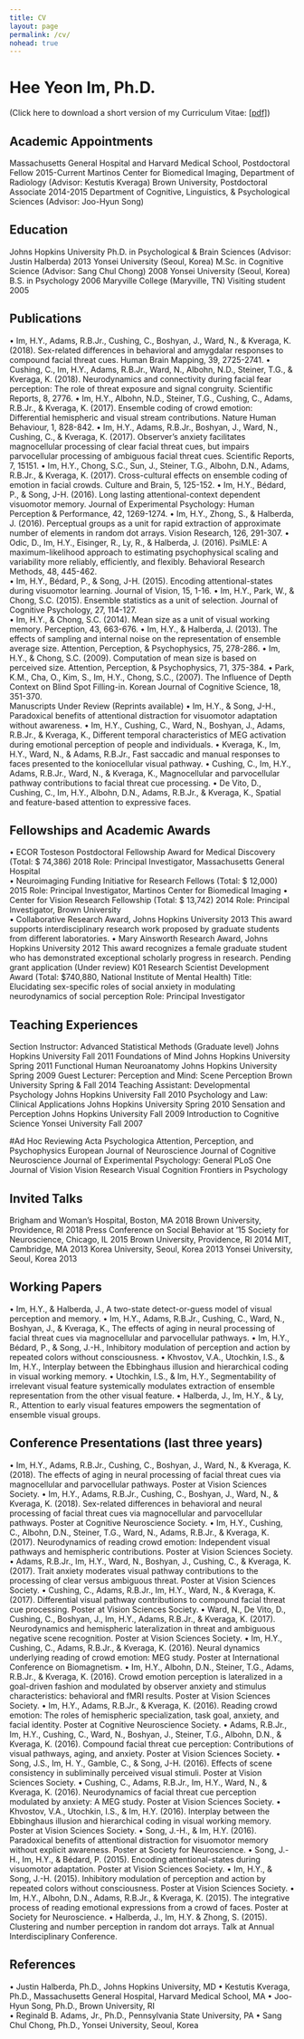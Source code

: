 ```yaml
---
title: CV
layout: page
permalink: /cv/
nohead: true
---
```

# Hee Yeon Im, Ph.D. 

(Click here to download a short version of my Curriculum Vitae: [[pdf]](../cv_heeyeon-im.pdf))
 
## Academic Appointments
Massachusetts General Hospital and Harvard Medical School, Postdoctoral Fellow                           2015-Current
Martinos Center for Biomedical Imaging, Department of Radiology (Advisor: Kestutis Kveraga)
Brown University, Postdoctoral Associate                			  	                                        2014-2015
Department of Cognitive, Linguistics, & Psychological Sciences (Advisor: Joo-Hyun Song)	

## Education
Johns Hopkins University  Ph.D. in Psychological & Brain Sciences (Advisor: Justin Halberda)                          2013
Yonsei University (Seoul, Korea)  M.Sc. in Cognitive Science (Advisor: Sang Chul Chong)                                  2008
Yonsei University (Seoul, Korea)  B.S. in Psychology			 	                                                  2006
Maryville College (Maryville, TN)  Visiting student						                     2005
                  
## Publications
•	Im, H.Y., Adams, R.B.Jr., Cushing, C., Boshyan, J., Ward, N., & Kveraga, K. (2018). Sex-related differences in behavioral and amygdalar responses to compound facial threat cues. Human Brain Mapping, 39, 2725-2741. 
•	Cushing, C., Im, H.Y., Adams, R.B.Jr., Ward, N., Albohn, N.D., Steiner, T.G., & Kveraga, K. (2018). Neurodynamics and connectivity during facial fear perception: The role of threat exposure and signal congruity. Scientific Reports, 8, 2776.
•	Im, H.Y., Albohn, N.D., Steiner, T.G., Cushing, C., Adams, R.B.Jr., & Kveraga, K. (2017). Ensemble coding of crowd emotion: Differential hemispheric and visual stream contributions. Nature Human Behaviour, 1, 828-842. 
•	Im, H.Y., Adams, R.B.Jr., Boshyan, J., Ward, N., Cushing, C., & Kveraga, K. (2017). Observer’s anxiety facilitates magnocellular processing of clear facial threat cues, but impairs parvocellular processing of ambiguous facial threat cues. Scientific Reports, 7, 15151.
•	Im, H.Y., Chong, S.C., Sun, J., Steiner, T.G., Albohn, D.N., Adams, R.B.Jr., & Kveraga, K. (2017). Cross-cultural effects on ensemble coding of emotion in facial crowds. Culture and Brain, 5, 125-152.
•	Im, H.Y., Bédard, P., & Song, J-H. (2016). Long lasting attentional-context dependent visuomotor memory. Journal of Experimental Psychology: Human Perception & Performance, 42, 1269-1274. 
•	Im, H.Y., Zhong, S., & Halberda, J. (2016). Perceptual groups as a unit for rapid extraction of approximate number of elements in random dot arrays. Vision Research, 126, 291-307. 
•	Odic, D., Im, H.Y., Eisinger, R., Ly, R., & Halberda, J. (2016). PsiMLE: A maximum-likelihood approach to estimating psychophysical scaling and variability more reliably, efficiently, and flexibly. Behavioral Research Methods, 48, 445-462.  
•	Im, H.Y., Bédard, P., & Song, J-H. (2015). Encoding attentional-states during visuomotor learning. Journal of Vision, 15, 1-16. 
•	Im, H.Y., Park, W., & Chong, S.C. (2015). Ensemble statistics as a unit of selection. Journal of Cognitive Psychology, 27, 114-127.   
•	Im, H.Y., & Chong, S.C. (2014). Mean size as a unit of visual working memory. Perception, 43, 663-676.
•	Im, H.Y., & Halberda, J. (2013). The effects of sampling and internal noise on the representation of ensemble average size. Attention, Perception, & Psychophysics, 75, 278-286. 
•	Im, H.Y., & Chong, S.C. (2009). Computation of mean size is based on perceived size. Attention, Perception, & Psychophysics, 71, 375-384.
•	Park, K.M., Cha, O., Kim, S., Im, H.Y., Chong, S.C., (2007). The Influence of Depth Context on Blind Spot Filling-in. Korean Journal of Cognitive Science, 18, 351-370.		
Manuscripts Under Review (Reprints available)
•	Im, H.Y., & Song, J-H., Paradoxical benefits of attentional distraction for visuomotor adaptation without awareness. 
•	Im, H.Y., Cushing, C., Ward, N., Boshyan, J., Adams, R.B.Jr., & Kveraga, K., Different temporal characteristics of MEG activation during emotional perception of people and individuals. 
•	Kveraga, K., Im, H.Y., Ward, N., & Adams, R.B.Jr., Fast saccadic and manual responses to faces presented to the koniocellular visual pathway. 
•	Cushing, C., Im, H.Y., Adams, R.B.Jr., Ward, N., & Kveraga, K., Magnocellular and parvocellular pathway contributions to facial threat cue processing. 
•	De Vito, D., Cushing, C., Im, H.Y., Albohn, D.N., Adams, R.B.Jr., & Kveraga, K., Spatial and feature-based attention to expressive faces. 

## Fellowships and Academic Awards 
•	ECOR Tosteson Postdoctoral Fellowship Award for Medical Discovery (Total: $ 74,386)                                     2018 
    Role: Principal Investigator, Massachusetts General Hospital	
•	Neuroimaging Funding Initiative for Research Fellows (Total: $ 12,000)   	                                                  2015
    Role: Principal Investigator, Martinos Center for Biomedical Imaging
•	Center for Vision Research Fellowship (Total: $ 13,742)			          	                                   2014
    Role: Principal Investigator, Brown University	
•	Collaborative Research Award, Johns Hopkins University			                                                  2013
This award supports interdisciplinary research work proposed by graduate students from different laboratories. 
•	Mary Ainsworth Research Award, Johns Hopkins University			                                                  2012
This award recognizes a female graduate student who has demonstrated exceptional scholarly progress in research.
   Pending grant application (Under review)
K01 Research Scientist Development Award (Total: $740,880, National Institute of Mental Health)
Title: Elucidating sex-specific roles of social anxiety in modulating neurodynamics of social perception
Role: Principal Investigator	

## Teaching Experiences
Section Instructor:
Advanced Statistical Methods (Graduate level) 	Johns Hopkins University                                         Fall 2011
Foundations of Mind		                                         Johns Hopkins University	                                     Spring 2011
Functional Human Neuroanatomy	                           Johns Hopkins University                                      Spring 2009
Guest Lecturer:
Perception and Mind: Scene Perception                             Brown University                                     Spring & Fall 2014
Teaching Assistant:
Developmental Psychology	                                         Johns Hopkins University	 	                            Fall 2010
Psychology and Law: Clinical Applications                    Johns Hopkins University                                        Spring 2010
Sensation and Perception	                                          Johns Hopkins University                                           Fall 2009
Introduction to Cognitive Science 			Yonsei University			              Fall 2007

#Ad Hoc Reviewing
Acta Psychologica
Attention, Perception, and Psychophysics
European Journal of Neuroscience
Journal of Cognitive Neuroscience
Journal of Experimental Psychology: General
PLoS One
Journal of Vision
Vision Research
Visual Cognition
Frontiers in Psychology

## Invited Talks
Brigham and Woman’s Hospital, Boston, MA						                                   2018
Brown University, Providence, RI							                                   2018
Press Conference on Social Behavior at ’15 Society for Neuroscience, Chicago, IL  	                                   2015 
Brown University, Providence, RI 							                                   2014
MIT, Cambridge, MA									                                   2013
Korea University, Seoul, Korea						                                                                2013
Yonsei University, Seoul, Korea						                                                  2013

## Working Papers
•	Im, H.Y., & Halberda, J., A two-state detect-or-guess model of visual perception and memory. 
•	Im, H.Y., Adams, R.B.Jr., Cushing, C., Ward, N., Boshyan, J., & Kveraga, K., The effects of aging in neural processing of facial threat cues via magnocellular and parvocellular pathways.
•	Im, H.Y., Bédard, P., & Song, J.-H., Inhibitory modulation of perception and action by repeated colors without consciousness.
•	Khvostov, V.A., Utochkin, I.S., & Im, H.Y., Interplay between the Ebbinghaus illusion and hierarchical coding in visual working memory. 
•	Utochkin, I.S., & Im, H.Y., Segmentability of irrelevant visual feature systemically modulates extraction of ensemble representation from the other visual feature. 
•	Halberda, J., Im, H.Y., & Ly, R., Attention to early visual features empowers the segmentation of ensemble visual groups.

## Conference Presentations (last three years)
•	Im, H.Y., Adams, R.B.Jr., Cushing, C., Boshyan, J., Ward, N., & Kveraga, K. (2018). The effects of aging in neural processing of facial threat cues via magnocellular and parvocellular pathways. Poster at Vision Sciences Society.
•	Im, H.Y., Adams, R.B.Jr., Cushing, C., Boshyan, J., Ward, N., & Kveraga, K. (2018). Sex-related differences in behavioral and neural processing of facial threat cues via magnocellular and parvocellular pathways. Poster at Cognitive Neuroscience Society.
•	Im, H.Y., Cushing, C., Albohn, D.N., Steiner, T.G., Ward, N., Adams, R.B.Jr., & Kveraga, K. (2017). Neurodynamics of reading crowd emotion: Independent visual pathways and hemispheric contributions. Poster at Vision Sciences Society.
•	Adams, R.B.Jr., Im, H.Y., Ward, N., Boshyan, J., Cushing, C., & Kveraga, K. (2017). Trait anxiety moderates visual pathway contributions to the processing of clear versus ambiguous threat. Poster at Vision Sciences Society.
•	Cushing, C., Adams, R.B.Jr., Im, H.Y., Ward, N., & Kveraga, K. (2017). Differential visual pathway contributions to compound facial threat cue processing. Poster at Vision Sciences Society.
•	Ward, N., De Vito, D., Cushing, C., Boshyan, J., Im, H.Y., Adams, R.B.Jr., & Kveraga, K. (2017). Neurodynamics and hemispheric lateralization in threat and ambiguous negative scene recognition. Poster at Vision Sciences Society.
•	Im, H.Y., Cushing, C., Adams, R.B.Jr., & Kveraga, K. (2016). Neural dynamics underlying reading of crowd emotion: MEG study. Poster at International Conference on Biomagnetism.
•	Im, H.Y., Albohn, D.N., Steiner, T.G., Adams, R.B.Jr., & Kveraga, K. (2016). Crowd emotion perception is lateralized in a goal-driven fashion and modulated by observer anxiety and stimulus characteristics: behavioral and fMRI results. Poster at Vision Sciences Society.
•	Im, H.Y., Adams, R.B.Jr., & Kveraga, K. (2016). Reading crowd emotion: The roles of hemispheric specialization, task goal, anxiety, and facial identity. Poster at Cognitive Neuroscience Society.
•	Adams, R.B.Jr., Im, H.Y., Cushing, C., Ward, N., Boshyan, J., Steiner, T.G., Albohn, D.N., & Kveraga, K. (2016). Compound facial threat cue perception: Contributions of visual pathways, aging, and anxiety. Poster at Vision Sciences Society.
•	Song, J.S., Im, H. Y., Gamble, C., & Song, J-H. (2016). Effects of scene consistency in subliminally perceived visual stimuli. Poster at Vision Sciences Society.
•	Cushing, C., Adams, R.B.Jr., Im, H.Y., Ward, N., & Kveraga, K. (2016). Neurodynamics of facial threat cue perception modulated by anxiety: A MEG study. Poster at Vision Sciences Society.
•	Khvostov, V.A., Utochkin, I.S., & Im, H.Y. (2016). Interplay between the Ebbinghaus illusion and hierarchical coding in visual working memory. Poster at Vision Sciences Society.
•	Song, J.-H., & Im, H.Y. (2016). Paradoxical benefits of attentional distraction for visuomotor memory without explicit awareness. Poster at Society for Neuroscience. 
•	Song, J.-H., Im, H.Y., & Bédard, P. (2015). Encoding attentional-states during visuomotor adaptation. Poster at Vision Sciences Society.
•	Im, H.Y., & Song, J.-H. (2015). Inhibitory modulation of perception and action by repeated colors without consciousness. Poster at Vision Sciences Society.
•	Im, H.Y., Albohn, D.N., Adams, R.B.Jr., & Kveraga, K. (2015). The integrative process of reading emotional expressions from a crowd of faces. Poster at Society for Neuroscience.
•	Halberda, J., Im, H.Y. & Zhong, S. (2015). Clustering and number perception in random dot arrays. Talk at Annual Interdisciplinary Conference.

## References
•	Justin Halberda, Ph.D., Johns Hopkins University, MD
•	Kestutis Kveraga, Ph.D., Massachusetts General Hospital, Harvard Medical School, MA
•	Joo-Hyun Song, Ph.D., Brown University, RI 	
•	Reginald B. Adams, Jr., Ph.D., Pennsylvania State University, PA
•	Sang Chul Chong, Ph.D., Yonsei University, Seoul, Korea

 

